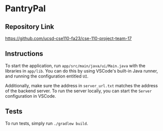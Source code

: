 # PantryPal

## Repository Link
https://github.com/ucsd-cse110-fa23/cse-110-project-team-17

## Instructions
To start the application, run `app/src/main/java/ui/Main.java` with the libraries in `app/lib`. You can do this by using VSCode's built-in Java runner, and running the configuration entitled `UI`. 

Additionally, make sure the address in `server_url.txt` matches the address of the backend server. To run the server locally, you can start the `Server` configuration in VSCode.

## Tests
To run tests, simply run `./gradlew build`.